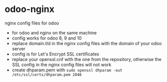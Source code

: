# odoo-nginx
nginx config files for odoo

* for odoo and nginx on the same machine
* config works for odoo 8, 9 and 10
* replace domain.tld in the nginx config files with the domain of your odoo server
* config is for Let's Encrypt SSL certificates
* replace your openssl.cnf with the one from the repository, otherwise the SSL config in the nginx config files will not work
* create dhparam.pem with `sudo openssl dhparam -out /etc/ssl/certs/dhparam.pem 2048`

